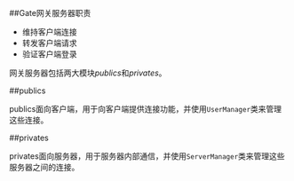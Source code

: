 ##Gate网关服务器职责

- 维持客户端连接
- 转发客户端请求
- 验证客户端登录

网关服务器包括两大模块*publics*和*privates*。

##publics

publics面向客户端，用于向客户端提供连接功能，并使用`UserManager`类来管理这些连接。

##privates

privates面向服务器，用于服务器内部通信，并使用`ServerManager`类来管理这些服务器之间的连接。